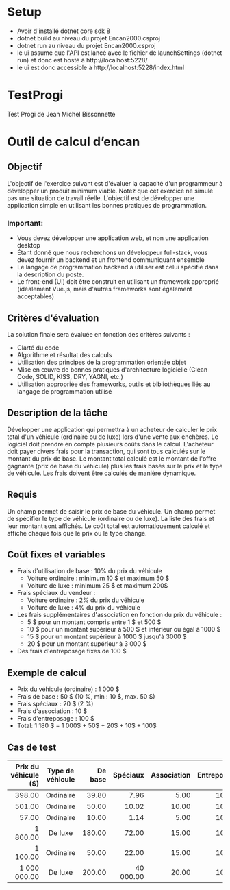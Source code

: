 # Setup
- Avoir d'installé dotnet core sdk 8
- dotnet build au niveau du projet Encan2000.csproj
- dotnet run au niveau du projet Encan2000.csproj
- le ui assume que l'API est lancé avec le fichier de launchSettings (dotnet run) et donc est hosté à http://localhost:5228/
- le ui est donc accessible à http://localhost:5228/index.html

# TestProgi
Test Progi de Jean Michel Bissonnette

# Outil de calcul d’encan
 
## Objectif
 
L'objectif de l'exercice suivant est d'évaluer la capacité d'un programmeur à développer un produit minimum viable. Notez que cet exercice ne simule pas une situation de travail réelle. L'objectif est de développer une application simple en utilisant les bonnes pratiques de programmation.
 
### Important:
- Vous devez développer une application web, et non une application desktop
- Étant donné que nous recherchons un développeur full-stack, vous devez fournir un backend et un frontend communiquant ensemble
- Le langage de programmation backend à utiliser est celui spécifié dans la description du poste.
- Le front-end (UI) doit être construit en utilisant un framework approprié (idéalement Vue.js, mais d'autres frameworks sont également acceptables)
 
 
## Critères d'évaluation
 
La solution finale sera évaluée en fonction des critères suivants :
- Clarté du code
- Algorithme et résultat des calculs
- Utilisation des principes de la programmation orientée objet
- Mise en œuvre de bonnes pratiques d'architecture logicielle (Clean Code, SOLID, KISS, DRY, YAGNI, etc.)
- Utilisation appropriée des frameworks, outils et bibliothèques liés au langage de programmation utilisé
 
## Description de la tâche
 
Développer une application qui permettra à un acheteur de calculer le prix total d'un véhicule (ordinaire ou de luxe) lors d'une vente aux enchères. Le logiciel doit prendre en compte plusieurs coûts dans le calcul. L'acheteur doit payer divers frais pour la transaction, qui sont tous calculés sur le montant du prix de base. Le montant total calculé est le montant de l'offre gagnante (prix de base du véhicule) plus les frais basés sur le prix et le type de véhicule. Les frais doivent être calculés de manière dynamique.
 
## Requis
 
Un champ permet de saisir le prix de base du véhicule.
Un champ permet de spécifier le type de véhicule (ordinaire ou de luxe).
La liste des frais et leur montant sont affichés.
Le coût total est automatiquement calculé et affiché chaque fois que le prix ou le type change.
 
## Coût fixes et variables
 
- Frais d'utilisation de base : 10% du prix du véhicule
    - Voiture ordinaire : minimum 10 $ et maximum 50 $
    - Voiture de luxe : minimum 25 $ et maximum 200$
- Frais spéciaux du vendeur :
    - Voiture ordinaire : 2% du prix du véhicule
    - Voiture de luxe : 4% du prix du véhicule
- Les frais supplémentaires d'association en fonction du prix du véhicule :
    - 5 \$ pour un montant compris entre 1 \$ et 500 \$
    - 10 \$ pour un montant supérieur à 500 \$ et inférieur ou égal à 1000 \$
    - 15 \$ pour un montant supérieur à 1000 \$ jusqu'à 3000 \$
    - 20 \$ pour un montant supérieur à 3 000 \$
- Des frais d'entreposage fixes de 100 \$
 
## Exemple de calcul
 
- Prix du véhicule (ordinaire) : 1 000 \$
- Frais de base : 50 \$ (10 %, min : 10 \$, max. 50 $)
- Frais spéciaux : 20 \$ (2 %)
- Frais d'association : 10 \$
- Frais d'entreposage : 100 \$
- Total: 1 180 \$ = 1 000\$ + 50\$ + 20\$ + 10\$ + 100\$
 
## Cas de test
 
| Prix du véhicule (\$) | Type de véhicule | De base |   Spéciaux | Association | Entreposage |  Total (\$) |
|                  ---: |       :----:     |    ---: |       ---: |        ---: |        ---: |        ---: |
|                398.00 |       Ordinaire  |   39.80 |      7.96  |        5.00 |      100.00 |      550.76 |
|                501.00 |       Ordinaire  |   50.00 |     10.02  |       10.00 |      100.00 |      671.02 |
|                57.00  |       Ordinaire  |   10.00 |      1.14  |        5.00 |      100.00 |      173.14 |
|              1 800.00 |       De luxe    |  180.00 |     72.00  |       15.00 |      100.00 |    2 167.00 |
|              1 100.00 |       Ordinaire  |   50.00 |     22.00  |       15.00 |      100.00 |    1 287.00 |
|          1 000 000.00 |       De luxe    |  200.00 | 40 000.00  |       20.00 |      100.00 |1 040 320.00 |

 